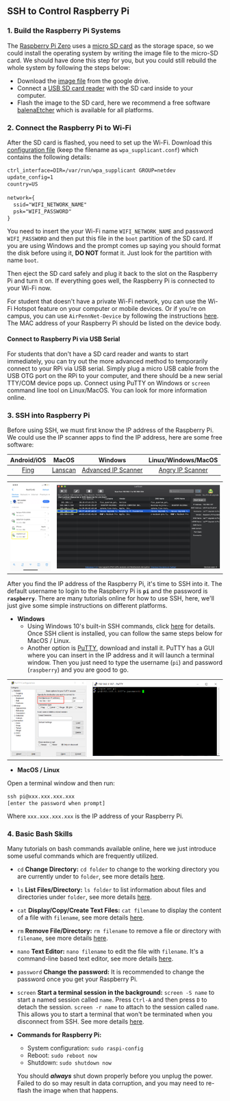 ## SSH to Control Raspberry Pi
### 1. Build the Raspberry Pi Systems
The [Raspberry Pi Zero](https://en.wikipedia.org/wiki/Raspberry_Pi#Pi_Zero) uses a [micro SD card](https://en.wikipedia.org/wiki/SD_card#Micro) as the storage space, so we could install the operating system by writing the image file to the micro-SD card. We should have done this step for you, but you could still rebuild the whole system by following the steps below:

* Download the [image file](https://drive.google.com/file/d/1XCulQIJeKBYETBc-63kWurN-2qw5MeHO/view?usp=sharing) from the google drive.
* Connect a [USB SD card reader](https://www.amazon.com/s?k=micro+sd+card+reader) with the SD card inside to your computer.
* Flash the image to the SD card, here we recommend a free software [balenaEtcher](https://www.balena.io/etcher/) which is available for all platforms.

### 2. Connect the Raspberry Pi to Wi-Fi
After the SD card is flashed, you need to set up the Wi-Fi. Download this [configuration file](wpa_supplicant.conf) (keep the filename as `wpa_supplicant.conf`) which contains the following details:

```shell
ctrl_interface=DIR=/var/run/wpa_supplicant GROUP=netdev
update_config=1
country=US

network={
  ssid="WIFI_NETWORK_NAME"
  psk="WIFI_PASSWORD"
}
```

You need to insert the your Wi-Fi name `WIFI_NETWORK_NAME` and password `WIFI_PASSWORD` and then put this file in the `boot` partition of the SD card. If you are using Windows and the prompt comes up saying you should format the disk before using it, **DO NOT** format it. Just look for the partition with name `boot`.

Then eject the SD card safely and plug it back to the slot on the Raspberry Pi and turn it on. If everything goes well, the Raspberry Pi is connected to your Wi-Fi now.

For student that doesn't have a private Wi-Fi network, you can use the Wi-Fi Hotspot feature on your computer or mobile devices. Or if you're on campus, you can use `AirPennNet-Device` by following the instructions [here](https://www.isc.upenn.edu/how-to/using-wireless-penn#For-devices). The MAC address of your Raspberry Pi should be listed on the device body.

#### Connect to Raspberry Pi via USB Serial

For students that don't have a SD card reader and wants to start immediately, you can try out the more advanced method to temporarily connect to your RPi via USB serial. Simply plug a micro USB cable from the USB OTG port on the RPi to your computer, and there should be a new serial TTY/COM device pops up. Connect using PuTTY on Windows or `screen` command line tool on Linux/MacOS. You can look for more information online.

### 3. SSH into Raspberry Pi
Before using SSH, we must first know the IP address of the Raspberry Pi. We could use the IP scanner apps to find the IP address, here are some free software:


| Android/iOS |  MacOS  |       Windows       | Linux/Windows/MacOS |
|:-----------:|:-------:|:-------------------:|:-------------------:|
|     [Fing](https://www.fing.com/products)    | [Lanscan](https://apps.apple.com/us/app/lanscan/id472226235?mt=12) | [Advanced IP Scanner](https://www.advanced-ip-scanner.com/index2.php) |   [Angry IP Scanner](https://angryip.org/download/#linux)  |

<table><tr>
<td> <img src="images/Fing.png" alt="Drawing" style="width:150px;" /> </td>
<td> <img src="images/Lanscan.png" alt="Drawing" style="width: 600px;"/> </td>
</tr>
</table>

After you find the IP address of the Raspberry Pi, it's time to SSH into it. The default username to login to the Raspberry Pi is **`pi`** and the password is **`raspberry`**. There are many tutorials online for how to use SSH, here, we'll just give some simple instructions on different platforms.

* **Windows**
	* Using Windows 10's built-in SSH commands, click [here](https://www.howtogeek.com/336775/how-to-enable-and-use-windows-10s-built-in-ssh-commands/) for details. Once SSH client is installed, you can follow the same steps below for MacOS / Linux.
	* Another option is [PuTTY](https://www.chiark.greenend.org.uk/~sgtatham/putty/latest.html), download and install it. PuTTY has a GUI where you can insert in the IP address and it will launch a terminal window. Then you just need to type the username (`pi`) and password (`raspberry`) and you are good to go.

<table><tr>
<td> <img src="images/putty1.jpg" alt="Drawing" style="width:300px;" /> </td>
<td> <img src="images/putty2.jpg" alt="Drawing" style="width: 500px;"/> </td>
</tr>
</table>

* **MacOS / Linux**

Open a terminal window and then run:

```shell
ssh pi@xxx.xxx.xxx.xxx
[enter the password when prompt]
```

Where `xxx.xxx.xxx.xxx` is the IP address of your Raspberry Pi.

### 4. Basic Bash Skills

Many tutorials on bash commands available online, here we just introduce some useful commands which are frequently utilized.

* `cd` **Change Directory:** `cd folder` to change to the working directory you are currently under to `folder`, see more details [here](https://linuxize.com/post/linux-cd-command/).

* `ls` **List Files/Directory:** `ls folder` to list information about files and directories under `folder`, see more details [here](https://linuxize.com/post/how-to-list-files-in-linux-using-the-ls-command/).

* `cat` **Display/Copy/Create Text Files:** `cat filename` to display the content of a file with `filename`, see more details [here](https://www.interserver.net/tips/kb/linux-cat-command-usage-examples/).

* `rm` **Remove File/Directory:** `rm filename` to remove a file or directory with `filename`, see more details [here](https://www.computerhope.com/unix/urm.htm).

* `nano` **Text Editor:** `nano filename` to edit the file with `filename`. It's a command-line based text editor, see more details [here](https://www.howtogeek.com/howto/42980/the-beginners-guide-to-nano-the-linux-command-line-text-editor/).

* `password` **Change the password:** It is recommended to change the password once you get your Raspberry Pi.

* `screen` **Start a terminal session in the background:** `screen -S name` to start a named session called `name`. Press `Ctrl-A` and then press `D` to detach the session.  `screen -r name` to attach to the session called `name`. This allows you to start a terminal that won't be terminated when you disconnect from SSH. See more details [here](https://linuxize.com/post/how-to-use-linux-screen/).

* **Commands for Raspberry Pi:** 
	* System configuration: `sudo raspi-config`
	* Reboot: `sudo reboot now`
	* Shutdown: `sudo shutdown now`
	
	You should ***always*** shut down properly before you unplug the power. Failed to do so may result in data corruption, and you may need to re-flash the image when that happens.
